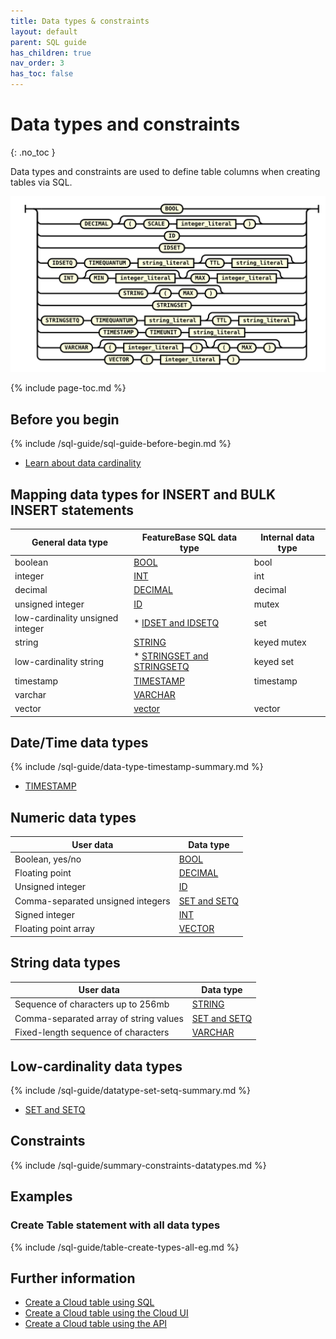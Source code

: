 ```yaml
---
title: Data types & constraints
layout: default
parent: SQL guide
has_children: true
nav_order: 3
has_toc: false
---
```


# Data types and constraints
{: .no_toc }

Data types and constraints are used to define table columns when creating tables via SQL.

![expr](/assets/images/sql-guide/type_name.svg)

{% include page-toc.md %}

## Before you begin

{% include /sql-guide/sql-guide-before-begin.md %}
* [Learn about data cardinality](/docs/cloud/cloud-faq/cloud-faq-data-cardinality)

## Mapping data types for INSERT and BULK INSERT statements

| General data type | FeatureBase SQL data type | Internal data type |
|---|---|---|
| boolean | [BOOL](/docs/sql-guide/data-types/data-type-bool) | bool |
| integer | [INT](/docs/sql-guide/data-types/data-type-int) | int |
| decimal | [DECIMAL](/docs/sql-guide/data-types/data-type-decimal) | decimal |
| unsigned integer | [ID](/docs/sql-guide/data-types/data-type-id) | mutex |
| low-cardinality unsigned integer | * [IDSET and IDSETQ](/docs/sql-guide/data-types/data-type-set-setq) | set |
| string | [STRING](/docs/sql-guide/data-types/data-type-string) | keyed mutex |
| low-cardinality string | * [STRINGSET and STRINGSETQ](/docs/sql-guide/data-types/data-type-set-setq) | keyed set |
| timestamp | [TIMESTAMP](/docs/sql-guide/data-types/data-type-timestamp) | timestamp |
| varchar | [VARCHAR](/docs/sql-guide/data-types/data-type-varchar) |  |
| vector | [vector](/docs/sql-guide/data-types/data-type-vector) | vector |

## Date/Time data types

{% include /sql-guide/data-type-timestamp-summary.md %}

* [TIMESTAMP](/docs/sql-guide/data-types/data-type-timestamp)

## Numeric data types

| User data | Data type |
|---|---|
| Boolean, yes/no | [BOOL](/docs/sql-guide/data-types/data-type-bool) |
| Floating point | [DECIMAL](/docs/sql-guide/data-types/data-type-decimal) |
| Unsigned integer | [ID](/docs/sql-guide/data-types/data-type-id) |
| Comma-separated unsigned integers | [SET and SETQ](/docs/sql-guide/data-types/data-type-set-setq)
| Signed integer | [INT](/docs/sql-guide/data-types/data-type-int) |
| Floating point array | [VECTOR](/docs/sql-guide/data-types/data-type-vector) |

## String data types

| User data | Data type |
|---|---|
| Sequence of characters up to 256mb | [STRING](/docs/sql-guide/data-types/data-type-string) |
| Comma-separated array of string values | [SET and SETQ](/docs/sql-guide/data-types/data-type-set-setq)
| Fixed-length sequence of characters | [VARCHAR](/docs/sql-guide/data-types/data-type-varchar) |

## Low-cardinality data types

{% include /sql-guide/datatype-set-setq-summary.md %}

* [SET and SETQ](/docs/sql-guide/data-types/data-types-set-setq)

## Constraints

{% include /sql-guide/summary-constraints-datatypes.md %}

## Examples

### Create Table statement with all data types

{% include /sql-guide/table-create-types-all-eg.md %}

## Further information

* [Create a Cloud table using SQL](/docs/sql-guide/statements/statement-table-create)
* [Create a Cloud table using the Cloud UI](/docs/cloud/cloud-tables/cloud-table-create)
* [Create a Cloud table using the API](https://api-docs-featurebase-cloud.redoc.ly/latest#operation/createTable)
